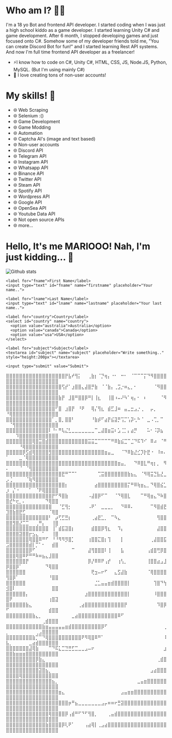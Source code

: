 # Who am I? 👨‍💻
I'm a 18 yo Bot and frontend API developer. I started coding when I was just a high school kiddo as a game developer. I started learning Unity C# and game development. After 6 month, I stopped developing games and just focused onto C#. Somehow some of my developer friends told me, "You can create Discord Bot for fun!" and I started learning Rest API systems. And now I'm full time frontend API developer as a freelancer!

- ⚡I know how to code on C#, Unity C#, HTML, CSS, JS, Node.JS, Python, MySQL. (But I'm using mainly C#)
- 💬 I love creating tons of non-user accounts!

# My skills! 🧙‍
- 🌐 Web Scraping
- 🌐 Selenium :()
- 🌐 Game Development
- 🌐 Game Modding
- 🌐 Automation 
- 🌐 Captcha AI's (image and text based)
- 🌐 Non-user accounts
- 🌐 Discord API
- 🌐 Telegram API
- 🌐 Instagram API
- 🌐 Whatsapp API
- 🌐 Binance API
- 🌐 Twitter API
- 🌐 Steam API
- 🌐 Spotify API
- 🌐 Wordpress API
- 🌐 Google API
- 🌐 OpenSea API
- 🌐 Youtube Data API
- 🌐 Not open source APIs
- 🌐 more...

# Hello, It's me MARIOOO! Nah, I'm just kidding... 👋
![Github stats](https://github-readme-stats.vercel.app/api?username=LindaMosep&show_icons=true&theme=radical)
<div class="container">
  <form action="action_page.php">

    <label for="fname">First Name</label>
    <input type="text" id="fname" name="firstname" placeholder="Your name..">

    <label for="lname">Last Name</label>
    <input type="text" id="lname" name="lastname" placeholder="Your last name..">

    <label for="country">Country</label>
    <select id="country" name="country">
      <option value="australia">Australia</option>
      <option value="canada">Canada</option>
      <option value="usa">USA</option>
    </select>

    <label for="subject">Subject</label>
    <textarea id="subject" name="subject" placeholder="Write something.." style="height:200px"></textarea>

    <input type="submit" value="Submit">

  </form>
</div>

⣿⣿⣿⣿⣿⣿⣿⣿⣿⣿⣿⣿⣿⣿⣿⣿⣿⣿⡟⣧⠞⢻⡅⠀⠀⢀⣷⡆⠈⡙⢶⡄⠐⠂⠀⠒⠂⠀⠈⠉⠉⠉⡍⠙⠻⣿⣿⣿⣿⣿⣿⣿⣿⣿⣿⣿⣿⣿⣿⣿⣿⣿⣿⣿⣿
⣿⣿⣿⣿⣿⣿⣿⣿⣿⣿⣿⣿⣿⣿⣿⣿⣿⢫⡞⠁⣰⣿⣿⣄⣼⣿⡛⣷⠀⠈⠈⣷⡄⢀⣩⡐⠶⣄⡀⠂⠀⠀⠀⠀⠀⠈⠻⣿⣿⣿⣿⣿⣿⣿⣿⣿⣿⣿⣿⣿⣿⣿⣿⣿⣿
⣿⣿⣿⣿⣿⣿⣿⣿⣿⣿⣿⣿⣿⣿⣿⣿⣷⡟⠀⣸⣿⠛⣿⣿⡿⠛⡇⢸⣆⠀⠀⢸⣿⠰⠤⠜⠳⠁⢶⡄⠂⠀⠆⠀⠀⠀⠀⠈⠻⣿⣿⣿⣿⣿⣿⣿⣿⣿⣿⣿⣿⣿⣿⣿⣿
⣿⣿⣿⣿⣿⣿⣿⣿⣿⣿⣿⣿⣿⣿⣿⠋⣿⠀⣰⣿⡟⠀⠘⠟⠀⠀⢿⡌⢻⣆⠀⣾⣋⣸⠶⠀⣤⣀⣒⣠⡐⢀⠀⠀⡤⡀⠀⠀⠀⠘⢿⣿⣿⣿⣿⣿⣿⣿⣿⣿⣿⣿⣿⣿⣿
⣿⣿⣿⣿⣿⣿⣿⣿⣿⣿⣿⣿⣿⣿⠁⡀⣿⡀⣿⣿⠃⠀⠀⠀⠀⠀⠘⣷⡾⠋⣴⡟⣮⣽⡛⢩⡉⢡⡽⢂⠓⠈⠀⣀⠠⢉⡀⠉⠀⠀⠈⢻⣿⣿⣿⣿⣿⣿⣿⣿⣿⣿⣿⣿⣿
⣿⣿⣿⣿⣿⣿⣿⣿⣿⣿⣿⣿⣿⠇⠘⠂⠛⢧⣌⣃⣀⣀⣀⣀⣀⣀⣀⠉⣀⣼⣿⣶⣭⠆⣡⢈⡁⡄⣴⡛⠀⠀⠀⠥⠂⠨⡽⣦⠀⠀⠀⠀⠹⣿⣿⣿⣿⣿⣿⣿⣿⣿⣿⣿⣿
⣿⣿⣿⣿⣿⣿⣿⣿⢿⣿⣭⣿⣾⣿⣿⣿⣿⣿⣿⣿⣿⣿⣿⣿⣿⣭⣭⣉⠉⠉⠉⠉⠛⠿⣷⣮⣉⠉⣈⠙⠯⠹⠊⠀⠿⠴⠀⠈⠛⠀⠀⠀⠀⠘⢿⣿⣿⣿⣿⣿⣿⣿⣿⣿⣿
⣿⣿⣿⣿⣿⡿⣫⣾⢿⣿⣿⣿⣿⣻⣿⣿⣿⣿⣿⣿⣿⣿⣿⣿⣿⣿⣿⣿⣿⣿⣶⣤⣀⠀⠀⠈⠙⠿⣷⣜⣊⡹⡗⣟⠐⠀⠸⠶⠄⠁⠀⠀⠀⣀⠈⢿⣿⣿⣿⣿⣿⣿⣿⣿⣿
⣿⣿⣿⣿⣿⣿⣿⣿⣿⣿⣿⣿⣿⣿⣿⣿⣿⣿⣿⣿⣿⣿⣿⣿⣿⣿⣿⣿⣿⣿⣿⣿⣿⣿⣶⣤⡀⠀⠀⠙⠿⣿⣇⠛⢶⡆⡀⠀⠻⠄⠀⠀⠀⠈⠀⠈⢻⣿⣿⣿⣿⣿⣿⣿⣿
⣿⣿⣿⣿⣿⣿⣿⣿⣿⣿⣿⣿⣿⣿⣿⣿⣿⣟⠛⠉⠉⠁⠀⠀⠀⠀⠀⠀⢉⣭⣿⣿⣿⣿⣿⣿⣿⣷⣦⣄⠀⠈⠻⢿⣭⣙⣧⣜⣀⡠⢈⠀⠀⠀⠀⠈⢷⠻⣿⣿⣿⣿⣿⣿⣿
⣿⣿⣿⣿⣿⣿⣿⣿⣿⣿⣿⣿⣿⣿⣿⣿⣿⣿⡆⠀⠀⠀⠀⠀⠀⠀⠀⣴⣿⣿⣿⣿⣿⣿⣿⣿⣿⡍⠛⠿⢷⣶⣄⡀⠙⢿⣿⣮⣁⡰⠀⡌⠐⠀⠀⠀⠁⠀⠈⠟⢿⣿⣿⣿⣿
⣿⣿⣿⣿⣿⣿⣿⣿⣿⣿⣿⣿⣿⣿⡟⠋⠻⣿⣷⠀⠀⠀⠀⠀⠀⠠⣼⣿⡿⠋⠉⠀⠀⠈⠙⢿⣿⣇⠀⠀⠀⠉⠛⢿⣶⣄⠙⠷⣿⣿⣞⠓⢖⡀⠄⠀⠀⠀⠀⠀⠀⠙⢿⣿⣿
⣿⣿⣿⣿⣿⣿⣿⣿⣿⣿⣿⣿⣿⣿⠀⠀⠈⣋⢻⡂⠀⠀⠀⠀⠀⠠⠟⠁⠀⣀⣀⣀⡀⠀⠀⠙⠿⠿⠄⠀⠀⠀⠀⠀⠉⠻⣿⣾⣟⣹⣿⣷⣿⣟⣋⠀⠀⠀⠀⠀⠀⠀⠈⢿⣿
⣿⣿⣿⣿⣿⣿⣿⣿⣿⣿⣿⣿⣿⠃⠀⡴⢋⣋⣛⡆⠀⠀⠀⠀⠀⠀⢀⣴⣟⣁⡀⠀⠉⠳⣄⠀⠀⠀⠀⠀⠀⠀⠀⠀⠀⠀⢻⣿⣿⣿⣿⣻⣿⣜⣉⣉⠀⠀⢀⠛⡄⠀⠀⢸⣿
⣿⣿⣿⣿⣿⣿⣿⣿⣿⣿⣿⣿⣿⠀⢸⠁⣾⣯⣽⣿⡆⠀⠀⠀⠀⠀⣾⣿⣿⡿⢻⣆⠀⠀⠹⡄⠀⠀⠀⠀⠀⠀⠀⠀⠀⠀⣼⣿⣿⣿⣿⣿⣿⣽⣿⣿⡖⣢⣄⠀⠁⠀⠀⢸⣿
⣿⣿⣿⣿⣿⣿⣿⢿⣿⣿⠿⠛⠋⠀⠘⠘⠻⠻⡻⣿⡁⠀⠀⠀⠀⢰⣿⣿⣍⣿⡆⢹⠀⠀⠀⡇⠀⠀⠀⠀⠀⠀⠀⠀⢀⣼⣿⣿⣯⣩⣿⣿⣿⣿⣿⣿⣾⡇⡉⠁⠂⠀⠀⣾⣿
⣿⣿⣿⣿⣿⣿⣿⡿⠋⠀⠀⠀⠀⠀⠀⠀⠀⠀⠀⠀⠉⠀⠀⠀⠀⣼⢻⣿⣿⣿⠇⢸⠀⠀⠀⣧⠀⠀⠀⠀⠀⠀⠀⢠⣾⣿⢛⡿⣿⣿⣿⣿⢿⣿⠿⠟⠛⠛⠷⠶⣦⣄⣸⣿⣿
⣿⣿⣿⣿⣿⣿⡟⠀⠀⠀⠀⠀⠀⠀⠀⠀⠀⠀⠀⠀⠀⠀⠀⠀⠀⡿⡜⠿⠿⠟⢠⡞⠀⠀⢰⢣⡀⠀⠀⠀⠀⠀⠀⢸⣿⣿⣴⣠⣸⡿⣿⣿⡿⠁⠀⠀⠀⠀⠀⠀⠀⠙⢿⣿⣿
⣿⣿⣿⣿⣿⣿⠀⠀⠀⠀⠀⠀⠀⠀⠀⠀⠀⠀⠀⠀⠀⠀⠀⠀⠀⠀⢟⣲⠤⠖⠋⠀⠀⣄⣫⣼⣷⠀⠀⠀⠀⠀⠀⠈⢿⣿⣿⣿⣿⢻⣿⡿⠁⠀⠀⠀⠀⠀⠀⠀⠀⠀⠘⣿⣿
⣿⣿⣿⣿⣿⣿⠀⠀⠀⠀⠀⠀⠀⠀⠀⠀⠀⠀⠀⠀⠀⠀⠀⠀⠀⠀⠀⣈⣁⣤⣤⣶⣾⣿⣿⣿⣿⡇⠀⠀⠀⠀⠀⠀⠀⢹⣿⠙⢳⣺⣿⠇⠀⠀⠀⠀⠀⠀⠀⠀⠀⠀⠀⣿⣿
⣿⣿⣿⣿⣿⣿⡄⠀⠀⠀⠀⠀⠀⠀⠀⠀⠀⠀⠀⠀⠀⠀⠀⠀⣰⣿⣿⣿⣿⣿⣿⣿⣿⣿⣿⣿⣿⡇⠀⠀⠀⠀⠀⠀⠀⠸⣿⣿⣿⣿⠟⠀⠀⠀⠀⠀⠀⠀⠀⠀⠀⠀⢰⣿⣽
⣿⣿⣿⣿⣿⣿⣷⣄⠀⠀⠀⠀⠀⠀⠀⠀⠀⠀⠀⠀⠀⠀⢀⣴⣿⣿⣿⣿⣿⣿⣿⣿⣿⣿⣿⣿⡟⠀⠀⠀⠀⠀⠀⠀⠀⠀⠹⣿⡿⠋⠀⠀⠀⠀⠀⠀⠀⠀⠀⠀⠀⠀⣾⣿⣿
⣿⣿⣿⣿⣿⣿⣿⣿⣷⣄⡀⠀⠀⠀⠀⠀⠀⠀⠀⠀⣀⣴⣿⣿⣿⣿⣿⣿⣿⣿⣿⣿⣿⣿⠿⠋⠀⠀⠀⠀⠀⠀⠀⠀⠀⠀⠀⠀⠀⠀⠀⠀⠀⠀⠀⠀⠀⠀⠀⠀⢀⣾⣿⣿⣿
⣿⣿⣿⣿⣿⣿⣿⣿⣿⣿⣿⣷⣶⣤⣤⣤⣤⣤⣶⣾⣿⣿⣿⣿⣿⣿⣿⣿⣿⡿⠋⠀⠀⠀⠀⠀⠀⠀⠀⠀⠀⠀⠀⠀⠀⠀⠀⠀⢀⡀⠀⠀⠀⠀⠀⠀⠀⠀⢀⣠⣿⣿⣿⣿⣿
⣿⣿⣿⣿⣿⣿⣿⣿⣷⡉⠉⠙⢿⣿⣿⣿⣿⣿⣿⣿⣿⣿⣿⠟⠻⢿⣿⠿⠛⠁⠀⠀⠀⠀⠀⠀⠀⠀⠀⠀⠀⠀⠀⠀⠀⠀⠀⠀⠸⣧⡀⠀⠀⠀⠀⠀⣀⣴⣾⣿⣿⣿⣿⣿⣿
⣿⣿⣿⣿⣿⣿⣿⣼⢿⣷⠀⠀⠀⠉⠙⠯⣅⣉⣙⣛⣋⣉⣀⣀⣠⠤⠖⠀⠀⠀⠀⠀⠀⠀⠀⠀⠀⠀⠀⠀⠀⠀⠀⠀⠀⠀⠀⠀⣰⣿⣿⣷⣶⣶⣶⣿⣿⣿⣿⣿⣿⣿⣿⣿⣿
⣿⣿⣿⣿⣿⣿⣿⣿⣿⡿⣷⣄⠀⠀⠀⠀⠀⠀⠀⠀⠀⠀⠀⠀⠀⠀⠀⠀⠀⠀⠀⠀⠀⠀⠀⠀⠀⠀⠀⠀⠀⠀⠀⠀⠀⠀⢀⣾⣿⣿⣿⣿⣿⣿⣿⣿⣿⣿⣿⣿⣿⣿⣿⣿⣿
⣿⣿⣿⣿⣿⣿⣿⣿⣿⣿⣽⣿⣦⡀⠀⠀⠀⠀⠀⠀⠀⠀⠀⠀⠀⠀⠀⠀⠀⠀⠀⠀⠀⠀⠀⠀⠀⠀⠀⠀⠀⠀⠀⠀⣠⣴⣿⣿⣿⣿⣿⣿⣿⢿⣿⣿⣿⣿⣿⣿⣿⣿⣿⣿⣿
⣿⣿⣿⣿⣿⣿⣿⣿⣿⣿⣿⣿⣿⣿⣦⡀⠀⠀⠀⠀⠀⠀⠀⠀⠀⠀⠀⠀⠀⠀⠀⠀⠀⠀⠀⠀⠀⠀⠀⠀⣀⣤⣶⣿⣿⣿⣿⣿⣿⣿⣿⣿⣿⣿⣿⣿⣿⣿⣿⣿⣿⣿⣿⣿⣿
⣿⣿⣿⣿⣿⣿⣿⣿⣿⣿⣿⣿⣿⣿⣿⣿⣶⣄⠀⠀⠀⠀⠀⠀⠀⠀⠀⠀⠀⠀⠀⠀⠀⠀⠀⣠⣤⣶⣶⣿⣿⣿⣿⣿⣿⣿⣿⣿⣿⣿⣿⣿⣿⣿⣿⣿⣿⣿⣿⣿⣿⣿⣿⣿⣿
⣿⣿⣿⣿⣿⣿⣿⣿⣿⣿⣿⣿⣿⣿⣿⣿⣿⣿⣿⡶⠛⣦⣀⣀⣀⣀⣀⣀⣀⣠⡤⠶⠶⠖⣛⣽⣿⣿⣿⣿⣿⣿⣿⣿⣿⣿⣿⣿⣿⣿⣿⣿⣿⣿⣿⣿⣿⣿⣿⣿⣿⣿⣿⣿⣿
⣿⣿⣿⣿⣿⣿⣿⣿⣿⣿⣿⣿⣿⢿⣿⣿⣿⣿⡿⢠⣾⠛⠋⠙⠋⢻⣿⡀⠀⠀⠀⢀⣤⣾⣿⣿⣿⣿⣿⣿⣿⣿⣿⣿⣿⣿⣿⣿⣿⣿⣿⣿⣿⣿⣿⣿⣿⣿⣿⣿⣿⣿⣿⣿⣿
⣿⣿⣿⣿⣿⣿⣿⣿⣿⣿⣿⣿⣷⣿⣿⣿⣿⡿⢇⠟⠁⠀⠀⠀⢠⣴⢿⡇⢀⣠⣴⣿⣿⣿⣿⣿⣿⣿⣿⣿⣿⣿⣿⣿⣿⣿⣿⣿⣿⣿⣿⣿⣿⣿⣿⣿⣿⣿⣿⣿⣿⣿⣿⣿⣿
